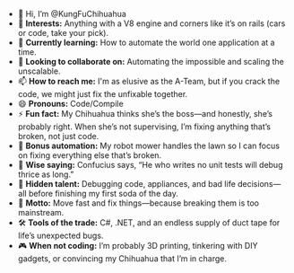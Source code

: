- 👋 Hi, I’m @KungFuChihuahua  
- 👀 **Interests:** Anything with a V8 engine and corners like it’s on rails (cars or code, take your pick).  
- 🌱 **Currently learning:** How to automate the world one application at a time.  
- 💞️ **Looking to collaborate on:** Automating the impossible and scaling the unscalable.  
- 📫 **How to reach me:** I'm as elusive as the A-Team, but if you crack the code, we might just fix the unfixable together.  
- 😄 **Pronouns:** Code/Compile  
- ⚡ **Fun fact:** My Chihuahua thinks she’s the boss—and honestly, she’s probably right. When she’s not supervising, I’m fixing anything that’s broken, not just code.  
- 🤖 **Bonus automation:** My robot mower handles the lawn so I can focus on fixing everything else that’s broken.  
- 🧐 **Wise saying:** Confucius says, “He who writes no unit tests will debug thrice as long.”  
- 🎩 **Hidden talent:** Debugging code, appliances, and bad life decisions—all before finishing my first soda of the day.  
- 🚀 **Motto:** Move fast and fix things—because breaking them is too mainstream.  
- 🛠️ **Tools of the trade:** C#, .NET, and an endless supply of duct tape for life’s unexpected bugs.  
- 🎮 **When not coding:** I’m probably 3D printing, tinkering with DIY gadgets, or convincing my Chihuahua that I’m in charge.
